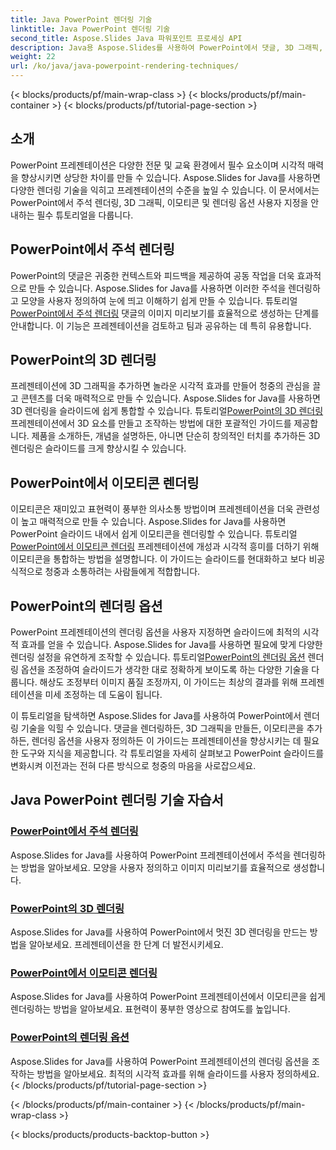 ```yaml
---
title: Java PowerPoint 렌더링 기술
linktitle: Java PowerPoint 렌더링 기술
second_title: Aspose.Slides Java 파워포인트 프로세싱 API
description: Java용 Aspose.Slides를 사용하여 PowerPoint에서 댓글, 3D 그래픽, 이모티콘 등을 렌더링하는 방법을 알아보세요. 향상된 프레젠테이션을 위한 포괄적인 튜토리얼입니다.
weight: 22
url: /ko/java/java-powerpoint-rendering-techniques/
---
```


{< blocks/products/pf/main-wrap-class >}
{< blocks/products/pf/main-container >}
{< blocks/products/pf/tutorial-page-section >}


## 소개

PowerPoint 프레젠테이션은 다양한 전문 및 교육 환경에서 필수 요소이며 시각적 매력을 향상시키면 상당한 차이를 만들 수 있습니다. Aspose.Slides for Java를 사용하면 다양한 렌더링 기술을 익히고 프레젠테이션의 수준을 높일 수 있습니다. 이 문서에서는 PowerPoint에서 주석 렌더링, 3D 그래픽, 이모티콘 및 렌더링 옵션 사용자 지정을 안내하는 필수 튜토리얼을 다룹니다.

## PowerPoint에서 주석 렌더링

 PowerPoint의 댓글은 귀중한 컨텍스트와 피드백을 제공하여 공동 작업을 더욱 효과적으로 만들 수 있습니다. Aspose.Slides for Java를 사용하면 이러한 주석을 렌더링하고 모양을 사용자 정의하여 눈에 띄고 이해하기 쉽게 만들 수 있습니다. 튜토리얼[PowerPoint에서 주석 렌더링](./render-comments-powerpoint/) 댓글의 이미지 미리보기를 효율적으로 생성하는 단계를 안내합니다. 이 기능은 프레젠테이션을 검토하고 팀과 공유하는 데 특히 유용합니다.

## PowerPoint의 3D 렌더링

프레젠테이션에 3D 그래픽을 추가하면 놀라운 시각적 효과를 만들어 청중의 관심을 끌고 콘텐츠를 더욱 매력적으로 만들 수 있습니다. Aspose.Slides for Java를 사용하면 3D 렌더링을 슬라이드에 쉽게 통합할 수 있습니다. 튜토리얼[PowerPoint의 3D 렌더링](./3d-rendering-powerpoint/) 프레젠테이션에서 3D 요소를 만들고 조작하는 방법에 대한 포괄적인 가이드를 제공합니다. 제품을 소개하든, 개념을 설명하든, 아니면 단순히 창의적인 터치를 추가하든 3D 렌더링은 슬라이드를 크게 향상시킬 수 있습니다.

## PowerPoint에서 이모티콘 렌더링

 이모티콘은 재미있고 표현력이 풍부한 의사소통 방법이며 프레젠테이션을 더욱 관련성이 높고 매력적으로 만들 수 있습니다. Aspose.Slides for Java를 사용하면 PowerPoint 슬라이드 내에서 쉽게 이모티콘을 렌더링할 수 있습니다. 튜토리얼[PowerPoint에서 이모티콘 렌더링](./render-emojis-powerpoint/) 프레젠테이션에 개성과 시각적 흥미를 더하기 위해 이모티콘을 통합하는 방법을 설명합니다. 이 가이드는 슬라이드를 현대화하고 보다 비공식적으로 청중과 소통하려는 사람들에게 적합합니다.

## PowerPoint의 렌더링 옵션

 PowerPoint 프레젠테이션의 렌더링 옵션을 사용자 지정하면 슬라이드에 최적의 시각적 효과를 얻을 수 있습니다. Aspose.Slides for Java를 사용하면 필요에 맞게 다양한 렌더링 설정을 유연하게 조작할 수 있습니다. 튜토리얼[PowerPoint의 렌더링 옵션](./render-options-powerpoint/) 렌더링 옵션을 조정하여 슬라이드가 생각한 대로 정확하게 보이도록 하는 다양한 기술을 다룹니다. 해상도 조정부터 이미지 품질 조정까지, 이 가이드는 최상의 결과를 위해 프레젠테이션을 미세 조정하는 데 도움이 됩니다.

이 튜토리얼을 탐색하면 Aspose.Slides for Java를 사용하여 PowerPoint에서 렌더링 기술을 익힐 수 있습니다. 댓글을 렌더링하든, 3D 그래픽을 만들든, 이모티콘을 추가하든, 렌더링 옵션을 사용자 정의하든 이 가이드는 프레젠테이션을 향상시키는 데 필요한 도구와 지식을 제공합니다. 각 튜토리얼을 자세히 살펴보고 PowerPoint 슬라이드를 변화시켜 이전과는 전혀 다른 방식으로 청중의 마음을 사로잡으세요.
## Java PowerPoint 렌더링 기술 자습서
### [PowerPoint에서 주석 렌더링](./render-comments-powerpoint/)
Aspose.Slides for Java를 사용하여 PowerPoint 프레젠테이션에서 주석을 렌더링하는 방법을 알아보세요. 모양을 사용자 정의하고 이미지 미리보기를 효율적으로 생성합니다.
### [PowerPoint의 3D 렌더링](./3d-rendering-powerpoint/)
Aspose.Slides for Java를 사용하여 PowerPoint에서 멋진 3D 렌더링을 만드는 방법을 알아보세요. 프레젠테이션을 한 단계 더 발전시키세요.
### [PowerPoint에서 이모티콘 렌더링](./render-emojis-powerpoint/)
Aspose.Slides for Java를 사용하여 PowerPoint 프레젠테이션에서 이모티콘을 쉽게 렌더링하는 방법을 알아보세요. 표현력이 풍부한 영상으로 참여도를 높입니다.
### [PowerPoint의 렌더링 옵션](./render-options-powerpoint/)
Aspose.Slides for Java를 사용하여 PowerPoint 프레젠테이션의 렌더링 옵션을 조작하는 방법을 알아보세요. 최적의 시각적 효과를 위해 슬라이드를 사용자 정의하세요.
{< /blocks/products/pf/tutorial-page-section >}

{< /blocks/products/pf/main-container >}
{< /blocks/products/pf/main-wrap-class >}

{< blocks/products/products-backtop-button >}
